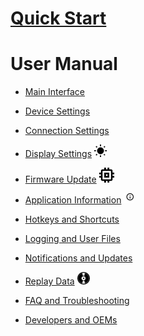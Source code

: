 # [Quick Start](https://github.com/jaxxzer/ping-viewer/wiki)

# User Manual

- [Main Interface](main-interface)
- [Device Settings](device-settings)
- [Connection Settings](connection-settings)

- [Display Settings](display-settings) ![](images/sun_black.svg.png)
- [Firmware Update](firmware-update) ![](images/chip_black.svg.png)
- [Application Information](application-information) ![](images/info_black.svg.png)

- [Hotkeys and Shortcuts](hotkeys-and-shortcuts)
- [Logging and User Files](logging-and-user-files)
- [Notifications and Updates](notifications-and-updates)

- [Replay Data](replay-data) ![](images/disk_black.svg.png)
- [FAQ and Troubleshooting](faq-and-troubleshooting)
- [Developers and OEMs](developers-and-oems)
